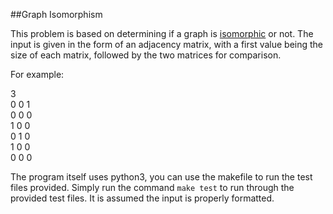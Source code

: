 ##Graph Isomorphism

This problem is based on determining if a graph is [isomorphic](http://en.wikipedia.org/wiki/Graph_isomorphism) or not. The input is given in the form of an adjacency matrix, with a first value being the size of each matrix, followed by the two matrices for comparison.

For example:

3<br>
0 0 1<br>
0 0 0<br>
1 0 0<br>
0 1 0<br>
1 0 0<br>
0 0 0<br>

The program itself uses python3, you can use the makefile to run the test files provided. Simply run the command
`make test`
to run through the provided test files. It is assumed the input is properly formatted.

